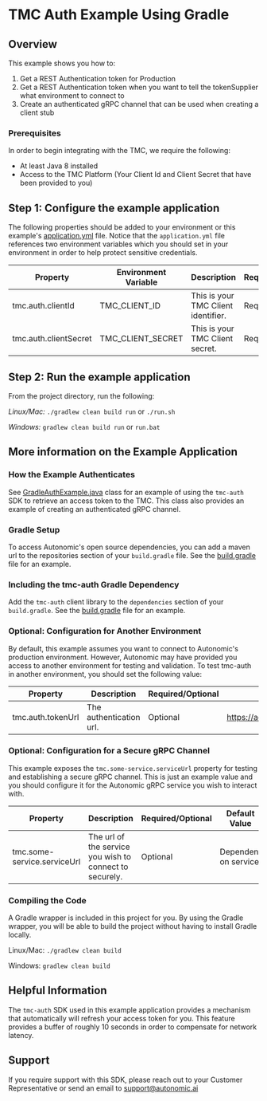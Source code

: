 # TMC Auth Example Using Gradle

## Overview

This example shows you how to:

 1. Get a REST Authentication token for Production
 2. Get a REST Authentication token when you want to tell the tokenSupplier what environment to connect to
 3. Create an authenticated gRPC channel that can be used when creating a client stub

### Prerequisites

In order to begin integrating with the TMC, we require the following:

- At least Java 8 installed
- Access to the TMC Platform (Your Client Id and Client Secret that have been provided to you)

## Step 1: Configure the example application

The following properties should be added to your environment or this example's [application.yml](src/main/resources/application.yml) file. Notice that the `application.yml` file references two environment variables which you should set in your environment in order to help protect sensitive credentials.

|Property|Environment Variable|Description|Required/Optional|
|------|------|------|-----------------------|
|tmc.auth.clientId|TMC_CLIENT_ID|This is your TMC Client identifier.|Required|
|tmc.auth.clientSecret|TMC_CLIENT_SECRET|This is your TMC Client secret.|Required|

## Step 2: Run the example application

From the project directory, run the following:

*Linux/Mac:* `./gradlew clean build run` or `./run.sh`

*Windows:* `gradlew clean build run` or `run.bat`

## More information on the Example Application

### How the Example Authenticates
See [GradleAuthExample.java](src/main/java/com/autonomic/tmc/example/auth/GradleAuthExample.java) class for an example of using the `tmc-auth` SDK to retrieve an access token to the TMC. This class also provides an example of creating an authenticated gRPC channel.

### Gradle Setup

To access Autonomic's open source dependencies, you can add a maven url to the repositories section of your `build.gradle` file.  See the [build.gradle](build.gradle) file for an example.

### Including the tmc-auth Gradle Dependency

Add the `tmc-auth` client library to the `dependencies` section of your `build.gradle`. See the [build.gradle](build.gradle) file for an example.

### Optional: Configuration for Another Environment

By default, this example assumes you want to connect to Autonomic's production environment.  However, Autonomic may have provided you access to another environment for testing and validation. To test tmc-auth in another environment, you should set the following value:

Property|Description|Required/Optional|Default Value|
|------|------|-----------------------|------|
|tmc.auth.tokenUrl|The authentication url.|Optional|https://accounts.autonomic.ai/v1/auth/oidc/token|

### Optional: Configuration for a Secure gRPC Channel

This example exposes the `tmc.some-service.serviceUrl` property for testing and establishing a secure gRPC channel. This is just an example value and you should configure it for the Autonomic gRPC service you wish to interact with.

Property|Description|Required/Optional|Default Value|
|------|------|-----------------------|------|
|tmc.some-service.serviceUrl|The url of the service you wish to connect to securely.|Optional| Dependent on service. |

### Compiling the Code

A Gradle wrapper is included in this project for you. By using the Gradle wrapper, you will be able to build the project without having to install Gradle locally.

Linux/Mac: `./gradlew clean build`

Windows: `gradlew clean build`

## Helpful Information

The `tmc-auth` SDK used in this example application provides a mechanism that automatically will refresh your access token for you. This feature provides a buffer of roughly 10 seconds in order to compensate for network latency.

## Support

If you require support with this SDK, please reach out to your Customer Representative or send an email to support@autonomic.ai
